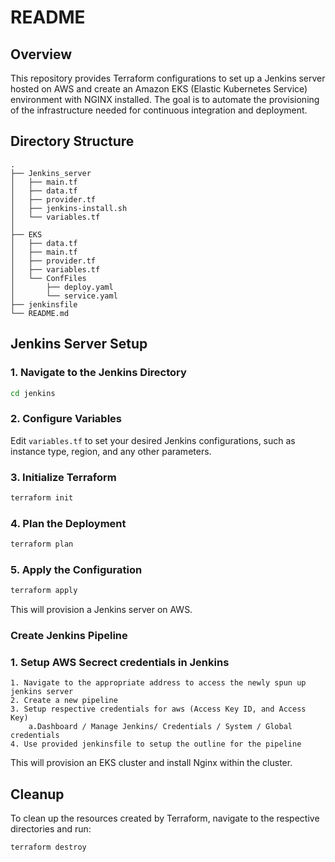 # README

## Overview

This repository provides Terraform configurations to set up a Jenkins server hosted on AWS and create an Amazon EKS (Elastic Kubernetes Service) environment with NGINX installed. The goal is to automate the provisioning of the infrastructure needed for continuous integration and deployment.

## Directory Structure

```
.
├── Jenkins_server
│   ├── main.tf
│   ├── data.tf
│   ├── provider.tf
│   ├── jenkins-install.sh
│   └── variables.tf
│   
├── EKS
│   ├── data.tf
│   ├── main.tf
│   ├── provider.tf
│   ├── variables.tf
│   └── ConfFiles
│       ├── deploy.yaml 
│       └── service.yaml 
├── jenkinsfile
└── README.md
```

## Jenkins Server Setup

### 1. Navigate to the Jenkins Directory

```bash
cd jenkins
```

### 2. Configure Variables

Edit `variables.tf` to set your desired Jenkins configurations, such as instance type, region, and any other parameters.

### 3. Initialize Terraform

```bash
terraform init
```

### 4. Plan the Deployment

```bash
terraform plan
```

### 5. Apply the Configuration

```bash
terraform apply
```

This will provision a Jenkins server on AWS.





### Create Jenkins Pipeline

### 1. Setup AWS Secrect credentials in Jenkins

    1. Navigate to the appropriate address to access the newly spun up jenkins server
    2. Create a new pipeline
    3. Setup respective credentials for aws (Access Key ID, and Access Key)
        a.Dashboard / Manage Jenkins/ Credentials / System / Global credentials
    4. Use provided jenkinsfile to setup the outline for the pipeline

This will provision an EKS cluster and install Nginx within the cluster.



## Cleanup

To clean up the resources created by Terraform, navigate to the respective directories and run:

```bash
terraform destroy
```
